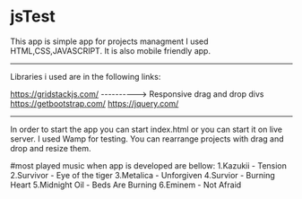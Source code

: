 # jsTest
This app is simple app for projects managment
I used HTML,CSS,JAVASCRIPT. It is also mobile friendly app.
****************************************************
Libraries i used are in the following links:

https://gridstackjs.com/ ----------> Responsive drag and drop divs
https://getbootstrap.com/
https://jquery.com/

****************************************************
In order to start the app you can start index.html or you can start it on live server.
I used Wamp for testing.
You can rearrange projects with drag and drop and resize them.



#most played music when app is developed are bellow: 
1.Kazukii - Tension 
2.Survivor - Eye of the tiger 
3.Metalica - Unforgiven 
4.Survior - Burning Heart 
5.Midnight Oil - Beds Are Burning 
6.Eminem - Not Afraid
